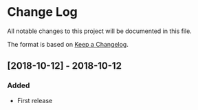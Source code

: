 ﻿# Change Log  
All notable changes to this project will be documented in this file.

The format is based on [Keep a Changelog](https://keepachangelog.com/).

## [2018-10-12] - 2018-10-12
### Added
- First release

